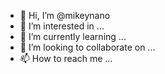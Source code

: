 - 👋 Hi, I’m @mikeynano
- 👀 I’m interested in ...
- 🌱 I’m currently learning ...
- 💞️ I’m looking to collaborate on ...
- 📫 How to reach me ...

<!---
mikeynano/mikeynano is a ✨ special ✨ repository because its `README.md` (this file) appears on your GitHub profile.
You can click the Preview link to take a look at your changes.
--->
